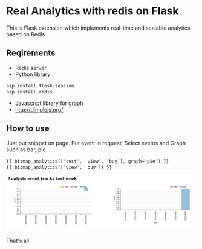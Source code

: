 # Real Analytics with redis on Flask

This is Flask extension which implements real-time and scalable analytics based on Redis 

## Reqirements

* Redis server
* Python library
~~~
pip install flask-session
pip install redis
~~~
* Javascript library for graph
 * http://dimplejs.org/
 
## How to use
Just put snippet on page. Put event in request, Select events and Graph such as bar, pie.

~~~
{{ bitmap_analytics(['test', 'view', 'buy'], graph='pie') }}
{{ bitmap_analytics(['view', 'buy']) }}
~~~

![alt text](https://github.com/brenden17/Realtime-Analytics-with-Flask-on-Redis/blob/master/img/analysis.png "image")


That's all.